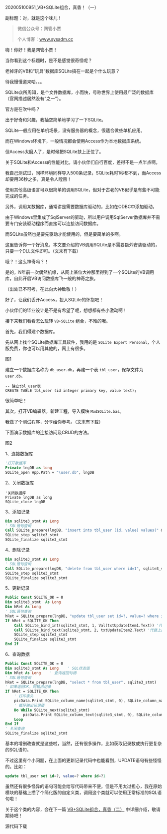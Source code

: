 202005100951_VB+SQLite组合，真香！（一）

副标题：对，就是这个味儿！



> 微信公众号：网管小贾
>
> 个人博客：www.sysadm.cc



嗨！你好！我是网管小贾！

当你看到这个标题时，是不是感觉很奇怪呢？

老掉牙的VB和“玩具”数据库SQLite搞在一起是个什么玩意？

待我慢慢道来哈。。。



SQLite众所周知，是个文件数据库，小而快，号称世界上使用最广泛的数据库（官网描述居然没有“之一”）。

官方是在吹牛吗？

出于好奇和兴趣，我抽空简单地学习了一下SQLite。



SQLite一般应用在单机场景，没有服务器的概念，很适合做些单机应用。

而在Windows环境下，一般情况都会使用Access作为本地数据库系统。

但Access太磨人了，是时候把SQLite扶上正位了。

关于SQLite和Access的性能对比，请小伙伴们自行百度，差得不是一点半点啊。

我自己测试过，同样环境同样导入500条记录，SQLite耗时1秒都不到，而Access却要用36秒之多，真是令人瞠目！



使用其他高级语言可以很简单的调用SQLite，但对于古老的VB似乎是有些不可能完成的任务。

另外，调用某数据库，通常讲是需要数据库驱动的，比如在ODBC中添加驱动。

由于Windows里集成了SqlServer的驱动，所以用户调用SqlServer数据库并不需要专门安装驱动程序而直接可以连接访问数据库。

而SQLite虽然也是要先驱动才能使用的，但是要简单的多啊。

这里告诉你一个好消息，本文要介绍的VB调用SQLite是不需要额外安装驱动的，只要一个DLL文件即可。（文末有下载）



哦？！这么神奇吗？！

是的，N年前一次偶然机缘，从网上某位大神那里得到了一个SQLite的VB调用库，自此开启VB访问数据库飞一般的神奇之旅。

（出处已不可考，在此向大神致敬！）

好了，让我们丢开Access，投入SQLite的怀抱吧！

小伙伴们的毕业设计是不是有希望了呢，想想都有些小激动啊！

接下来我们看看怎么玩转 `VB+SQLite` 组合，不难的哦。



首先，我们得建个数据库。

先从网上找个SQLite数据库工具软件，我用的是 `SQLite Expert Personal`，个人版免费，你也可以用其他的，网上有很多。

图1

建立一个数据库名称为 `db_user.db`，再建一个表 `tbl_user`，保存文件为 `user.db`。

```sqlite
-- 建立tbl_user表
CREATE TABLE tbl_user (id integer primary key, value text);
```

很简单吧！



其次，打开VB编辑器，新建工程，导入模块 `ModSQLite.bas`。

我做了个测试程序，分享给你参考。（文末有下载）

下面演示数据库的连接访问及CRUD的方法。

图2



1、连接数据库

```vb
'打开数据库
Private lngDB as long
SQLite_open App.Path + "\user.db", lngDB
```



2、关闭数据库

```visual basic
'关闭数据库
Private lngDB as long
SQLite_close lngDB
```


3、添加记录

```vb
Dim sqlite3_stmt As Long
' SQL语句查询
Call SQLite_prepare(lngDB, "insert into tbl_user (id, value) values(" & txtInsertItem1.Text + ",'" & txtInsertItem2.Text & "')", sqlite3_stmt)
SQLite_step sqlite3_stmt
SQLite_finalize sqlite3_stmt
```


4、删除记录

```vb
Dim sqlite3_stmt As Long
' SQL语句查询
Call SQLite_prepare(lngDB, "delete from tbl_user where id=1", sqlite3_stmt)
SQLite_step sqlite3_stmt
SQLite_finalize sqlite3_stmt
```



5、更新记录

```vb
Public Const SQLITE_OK = 0
Dim sqlite3_stmt  As Long
Dim hRet As Long
' SQL语句查询
hRet = SQLite_prepare(lngDB, "update tbl_user set id=?, value=? where id=?1", sqlite3_stmt)
If hRet = SQLITE_OK Then
    Call SQLite_bind_int(sqlite3_stmt, 1, Val(txtUpdateItem1.Text)) '代替上面sql语句里第1个问号
    Call SQLite_bind_text(sqlite3_stmt, 2, txtUpdateItem2.Text) '代替上面sql语句里第2个问号
    SQLite_step sqlite3_stmt
    SQLite_finalize sqlite3_stmt
End If
```



6、查询数据

```vb
Public Const SQLITE_OK = 0
Dim sqlite3_stmt As Long	' SQL状态值
Dim hRet As Long	' 查询返回句柄
' SQL语句查询
hRet = SQLite_prepare(lngDB, "select * from tbl_user", sqlite3_stmt)
' 如果返回OK，则输出记录
If hRet = SQLITE_OK Then
	' 打印表头
	picData.Print SQLite_column_name(sqlite3_stmt, 0), SQLite_column_name(sqlite3_stmt, 1)
	' 循环输出记录值
	Do While SQLite_next(sqlite3_stmt)
		picData.Print SQLite_column_text(sqlite3_stmt, 0), SQLite_column_text(sqlite3_stmt, 1)
	Loop
End If
' 关闭查询
SQLite_finalize sqlite3_stmt
```



基本的增删改查就是这些啦，当然，还有很多操作，比如获取记录数或执行更复杂的SQL语句。

不过这里有个小问题，在上面的更新记录代码中也能看到，UPDATE语句有些怪怪的。比如：

```sql
update tbl_user set id=?, value=? where id=?1
```

虽然还有很多怪异的语句可能会给写代码带来不便，但是不用太过担心，我在原始模块的基础上攒了个简化版的自定义类，调用这个类就可以使用正常标准的SQL语句啦！

关于这个类的内容，会在下一篇 [VB+SQLite组合，真香（二）](#) 中详细介绍，敬请期待吧！



源代码下载
